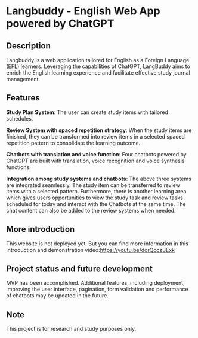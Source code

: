 # Langbuddy - English Web App powered by ChatGPT


## Description
Langbuddy is a web application tailored for English as a Foreign Language (EFL) learners. Leveraging the capabilities of ChatGPT, LangBuddy aims to enrich the English
learning experience and facilitate effective study journal management.

## Features

**Study Plan System**: The user can create study items with tailored schedules.

**Review System with spaced repetition strategy**: When the study items are finished, they can be transformed into review items in a selected spaced repetition pattern to consolidate the learning outcome.

**Chatbots with translation and voice function**: Four chatbots powered by ChatGPT are built with translation, voice recognition and voice synthesis functions. 

**Integration among study systems and chatbots**: The above three systems are integrated seamlessly. The study item can be transferred to review items with a selected pattern. Furthermore, there is another learning area which gives users opportunities to view the study task and review tasks scheduled for today and interact with the Chatbots at the same time. The chat content can also be added to the review systems when needed.

## More introduction

This website is not deployed yet. But you can find more information in this introduction and demonstration video:https://youtu.be/dorQoczBExk


## Project status and future development
MVP has been accomplished. Additional features, including deployment, improving the user interface, pagination, form validation and performance of chatbots may be updated in the future.

## Note
This project is for research and study purposes only. 

